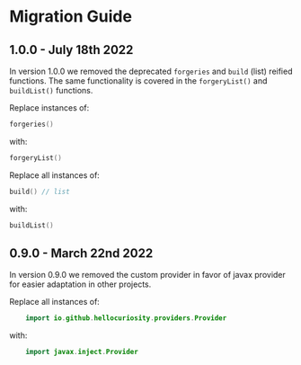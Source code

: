 # Migration Guide

## 1.0.0 - July 18th 2022

In version 1.0.0 we removed the deprecated `forgeries` and `build` (list) reified functions. The same functionality
is covered in the `forgeryList()` and `buildList()` functions.

Replace instances of:
```kotlin
forgeries()
```

with:
```kotlin
forgeryList()
```

Replace all instances of:
```kotlin
build() // list
```

with:
```kotlin
buildList()
```

## 0.9.0 - March 22nd 2022

In version 0.9.0 we removed the custom provider in favor of javax provider for easier 
adaptation in other projects. 

Replace all instances of:
```kotlin
    import io.github.hellocuriosity.providers.Provider
```

with:
```kotlin
    import javax.inject.Provider
```
